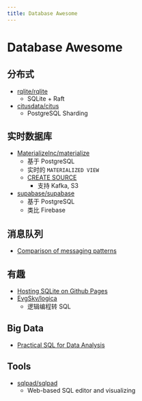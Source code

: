 ```yaml
---
title: Database Awesome
---
```


# Database Awesome

## 分布式
- [rqlite/rqlite](https://github.com/rqlite/rqlite)
  - SQLite + Raft
- [citusdata/citus](https://github.com/citusdata/citus)
  - PostgreSQL Sharding

## 实时数据库

- [MaterializeInc/materialize](https://github.com/MaterializeInc/materialize)
  - 基于 PostgreSQL
  - 实时的 `MATERIALIZED VIEW`
  - [CREATE SOURCE](https://materialize.com/docs/sql/create-source/)
    - 支持 Kafka, S3
- [supabase/supabase](https://github.com/supabase/supabase)
  - 基于 PostgreSQL
  - 类比 Firebase

## 消息队列
- [Comparison of messaging patterns](https://github.com/obsidiandynamics/goharvest/wiki/Comparison-of-messaging-patterns)

## 有趣
- [Hosting SQLite on Github Pages](https://phiresky.github.io/blog/2021/hosting-sqlite-databases-on-github-pages/)
- [EvgSkv/logica](https://github.com/EvgSkv/logica)
  - 逻辑编程转 SQL

## Big Data
- [Practical SQL for Data Analysis](https://hakibenita.com/sql-for-data-analysis)

## Tools
- [sqlpad/sqlpad](https://github.com/sqlpad/sqlpad)
  - Web-based SQL editor and visualizing
